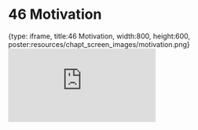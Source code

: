 # 46 Motivation
 
{type: iframe, title:46 Motivation, width:800, height:600, poster:resources/chapt_screen_images/motivation.png}
![](https://datatrail-jhu.github.io/DataTrail_ReOrg/no_toc/motivation.html)
 

 
